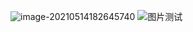 ![image-20210514182645740](https://i.loli.net/2021/05/14/2VGuRoZItFha1Aj.png)
![图片测试](https://cn.bing.com/images/search?view=detailV2&ccid=SFSQyfKh&id=36F85AB241F422D3817F19B08A6423779BCDE6A8&thid=OIP.SFSQyfKhnrwR7za9x-bVMAHaEO&mediaurl=https%3a%2f%2fmedia1.trover.com%2fT%2f5d9dd27c57579a55a6004600%2ffixedw_large_4x.jpg&exph=698&expw=1224&q=kent+pond+killington+vermont&simid=607999255598009943&ck=A7C148E50D19408D5A2F5F5C5902DEDC&selectedIndex=0&FORM=IRPRST&ajaxhist=0&ajaxserp=0)
